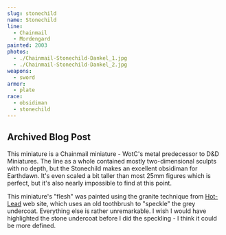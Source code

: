 ```yaml
---
slug: stonechild
name: Stonechild
line:
  - Chainmail
  - Mordengard
painted: 2003
photos:
  - ./Chainmail-Stonechild-Dankel_1.jpg
  - ./Chainmail-Stonechild-Dankel_2.jpg
weapons:
  - sword
armor:
  - plate
race:
  - obsidiman
  - stonechild
---
```


## Archived Blog Post

This miniature is a Chainmail miniature - WotC's metal predecessor to D&D Miniatures. The line as a whole contained mostly two-dimensional sculpts with no depth, but the Stonechild makes an excellent obsidiman for Earthdawn. It's even scaled a bit taller than most 25mm figures which is perfect, but it's also nearly impossible to find at this point.

This miniature's "flesh" was painted using the granite technique from [Hot-Lead](http://hot-lead.org/advance/texturing_granite.htm) web site, which uses an old toothbrush to "speckle" the grey undercoat. Everything else is rather unremarkable. I wish I would have highlighted the stone undercoat before I did the speckling - I think it could be more defined.
